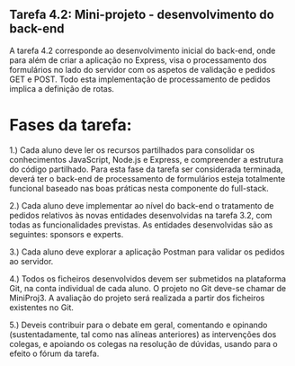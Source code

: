 ## Tarefa 4.2: Mini-projeto - desenvolvimento do back-end

A tarefa 4.2 corresponde ao desenvolvimento inicial do back-end, onde para além de criar a aplicação no Express, visa o processamento dos formulários no lado do servidor com os aspetos de validação e pedidos GET e POST. Todo esta implementação de processamento de pedidos implica a definição de rotas.

# Fases da tarefa:

1.) Cada aluno deve ler os recursos partilhados para consolidar os conhecimentos JavaScript, Node.js e Express, e compreender a estrutura do código partilhado. Para esta fase da tarefa ser considerada terminada, deverá ter o back-end de processamento de formulários esteja totalmente funcional baseado nas boas práticas nesta componente do full-stack.

2.) Cada aluno deve implementar ao nível do back-end o tratamento de pedidos relativos às novas entidades desenvolvidas na tarefa 3.2, com todas as funcionalidades previstas. As entidades desenvolvidas são as seguintes: sponsors e experts.

3.) Cada aluno deve explorar a aplicação Postman para validar os pedidos ao servidor.

4.) Todos os ficheiros desenvolvidos devem ser submetidos na plataforma Git, na conta individual de cada aluno. O projeto no Git deve-se chamar de MiniProj3. A avaliação do projeto será realizada a partir dos ficheiros existentes no Git.

5.) Deveis contribuir para o debate em geral, comentando e opinando (sustentadamente, tal como nas alíneas anteriores) as intervenções dos colegas, e apoiando os colegas na resolução de dúvidas, usando para o efeito o fórum da tarefa.